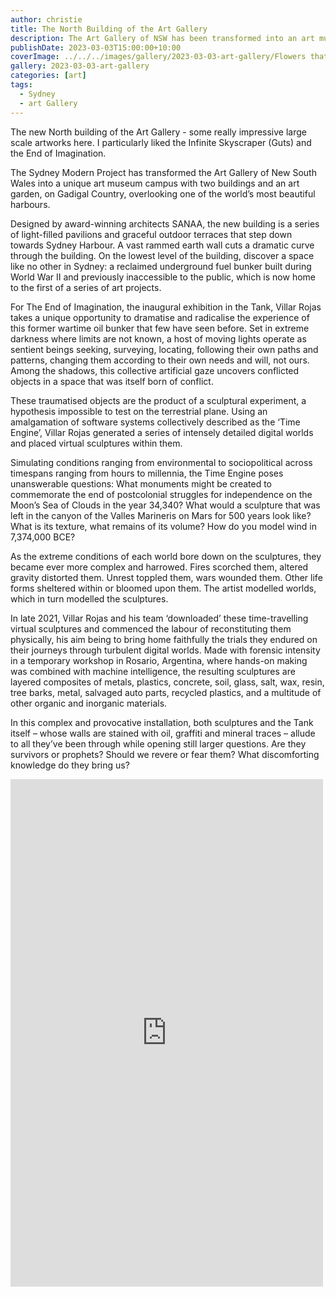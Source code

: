 ```yaml
---
author: christie
title: The North Building of the Art Gallery
description: The Art Gallery of NSW has been transformed into an art museum campus with the addition of the new North Building.
publishDate: 2023-03-03T15:00:00+10:00
coverImage: ../../../images/gallery/2023-03-03-art-gallery/Flowers that Bloom in the Cosmos (Yayoi Kusama) (1).jpeg
gallery: 2023-03-03-art-gallery
categories: [art]
tags:
  - Sydney
  - art Gallery
---
```


The new North building of the Art Gallery - some really impressive large scale artworks here. I particularly liked the Infinite Skyscraper (Guts) and the End of Imagination.

The Sydney Modern Project has transformed the Art Gallery of New South Wales into a unique art museum campus with two buildings and an art garden, on Gadigal Country, overlooking one of the world’s most beautiful harbours.

Designed by award-winning architects SANAA, the new building is a series of light-filled pavilions and graceful outdoor terraces that step down towards Sydney Harbour. A vast rammed earth wall cuts a dramatic curve through the building. On the lowest level of the building, discover a space like no other in Sydney: a reclaimed underground fuel bunker built during World War II and previously inaccessible to the public, which is now home to the first of a series of art projects.

For The End of Imagination, the inaugural exhibition in the Tank, Villar Rojas takes a unique opportunity to dramatise and radicalise the experience of this former wartime oil bunker that few have seen before. Set in extreme darkness where limits are not known, a host of moving lights operate as sentient beings seeking, surveying, locating, following their own paths and patterns, changing them according to their own needs and will, not ours. Among the shadows, this collective artificial gaze uncovers conflicted objects in a space that was itself born of conflict.

These traumatised objects are the product of a sculptural experiment, a hypothesis impossible to test on the terrestrial plane. Using an amalgamation of software systems collectively described as the ‘Time Engine’, Villar Rojas generated a series of intensely detailed digital worlds and placed virtual sculptures within them.

Simulating conditions ranging from environmental to sociopolitical across timespans ranging from hours to millennia, the Time Engine poses unanswerable questions: What monuments might be created to commemorate the end of postcolonial struggles for independence on the Moon’s Sea of Clouds in the year 34,340? What would a sculpture that was left in the canyon of the Valles Marineris on Mars for 500 years look like? What is its texture, what remains of its volume? How do you model wind in 7,374,000 BCE?

As the extreme conditions of each world bore down on the sculptures, they became ever more complex and harrowed. Fires scorched them, altered gravity distorted them. Unrest toppled them, wars wounded them. Other life forms sheltered within or bloomed upon them. The artist modelled worlds, which in turn modelled the sculptures.

In late 2021, Villar Rojas and his team ‘downloaded’ these time-travelling virtual sculptures and commenced the labour of reconstituting them physically, his aim being to bring home faithfully the trials they endured on their journeys through turbulent digital worlds. Made with forensic intensity in a temporary workshop in Rosario, Argentina, where hands-on making was combined with machine intelligence, the resulting sculptures are layered composites of metals, plastics, concrete, soil, glass, salt, wax, resin, tree barks, metal, salvaged auto parts, recycled plastics, and a multitude of other organic and inorganic materials.

In this complex and provocative installation, both sculptures and the Tank itself – whose walls are stained with oil, graffiti and mineral traces – allude to all they’ve been through while opening still larger questions. Are they survivors or prophets? Should we revere or fear them? What discomforting knowledge do they bring us?

<iframe src="https://www.facebook.com/plugins/post.php?href=https%3A%2F%2Fwww.facebook.com%2Fchris1.tham%2Fposts%2Fpfbid0vNgJNa6ttR9k4yHrWv8g7ZLuV2RoPkDnYgE4Apfi1iRY6gFa2z8DEYSZdES335E1l&show_text=true&width=500" width="500" height="812" style="border:none;overflow:hidden" scrolling="no" frameborder="0" allowfullscreen="true" allow="autoplay; clipboard-write; encrypted-media; picture-in-picture; web-share"></iframe>